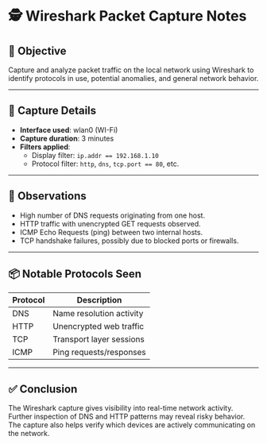 # 🕵️ Wireshark Packet Capture Notes

## 📍 Objective
Capture and analyze packet traffic on the local network using Wireshark to identify protocols in use, potential anomalies, and general network behavior.

---

## 🔧 Capture Details
- **Interface used**: wlan0 (WI-Fi)
- **Capture duration**: 3 minutes
- **Filters applied**: 
  - Display filter: `ip.addr == 192.168.1.10`
  - Protocol filter: `http`, `dns`, `tcp.port == 80`, etc.

---

## 🧪 Observations
- High number of DNS requests originating from one host.
- HTTP traffic with unencrypted GET requests observed.
- ICMP Echo Requests (ping) between two internal hosts.
- TCP handshake failures, possibly due to blocked ports or firewalls.

---
## 📦 Notable Protocols Seen
| Protocol | Description |
|----------|-------------|
| DNS      | Name resolution activity |
| HTTP     | Unencrypted web traffic |
| TCP      | Transport layer sessions |
| ICMP     | Ping requests/responses |

---

## ✅ Conclusion
The Wireshark capture gives visibility into real-time network activity. Further inspection of DNS and HTTP patterns may reveal risky behavior. The capture also helps verify which devices are actively communicating on the network.


